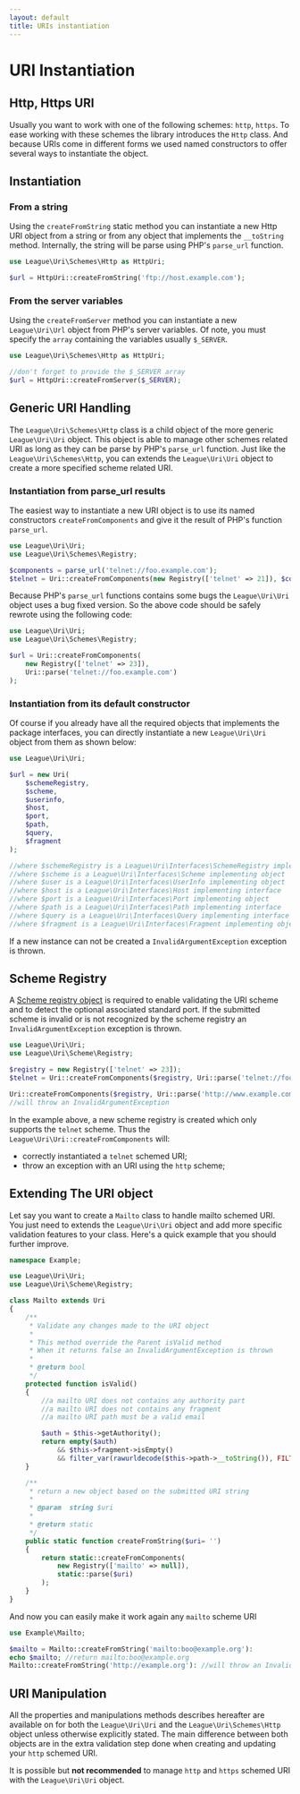```yaml
---
layout: default
title: URIs instantiation
---
```


# URI Instantiation

## Http, Https URI

Usually you want to work with one of the following schemes: `http`, `https`. To ease working with these schemes the library introduces the `Http` class. And because URIs come in different forms we used named constructors to offer several ways to instantiate the object.

## Instantiation

### From a string

Using the `createFromString` static method you can instantiate a new Http URI object from a string or from any object that implements the `__toString` method. Internally, the string will be parse using PHP's `parse_url` function.

~~~php
use League\Uri\Schemes\Http as HttpUri;

$url = HttpUri::createFromString('ftp://host.example.com');
~~~

### From the server variables

Using the `createFromServer` method you can instantiate a new `League\Uri\Url` object from PHP's server variables. Of note, you must specify the `array` containing the variables usually `$_SERVER`.

~~~php
use League\Uri\Schemes\Http as HttpUri;

//don't forget to provide the $_SERVER array
$url = HttpUri::createFromServer($_SERVER);
~~~

## Generic URI Handling

The `League\Uri\Schemes\Http` class is a child object of the more generic `League\Uri\Uri` object. This object is able to manage other schemes related URI as long as they can be parse by PHP's `parse_url` function. Just like the `League\Uri\Schemes\Http`, you can extends the `League\Uri\Uri` object to create a more specified scheme related URI.

### Instantiation from parse_url results

The easiest way to instantiate a new URI object is to use its named constructors `createFromComponents` and give it the result of PHP's function `parse_url`.

~~~php
use League\Uri\Uri;
use League\Uri\Schemes\Registry;

$components = parse_url('telnet://foo.example.com');
$telnet = Uri::createFromComponents(new Registry(['telnet' => 21]), $components);
~~~

Because PHP's `parse_url` functions contains some bugs the `League\Uri\Uri` object uses a bug fixed version. So the above code should be safely rewrote using the following code:

~~~php
use League\Uri\Uri;
use League\Uri\Schemes\Registry;

$url = Uri::createFromComponents(
    new Registry(['telnet' => 23]),
    Uri::parse('telnet://foo.example.com')
);
~~~

### Instantiation from its default constructor

Of course if you already have all the required objects that implements the package interfaces, you can directly instantiate a new `League\Uri\Uri` object from them as shown below:

~~~php
use League\Uri\Uri;

$url = new Uri(
    $schemeRegistry,
    $scheme,
    $userinfo,
    $host,
    $port,
    $path,
    $query,
    $fragment
);

//where $schemeRegistry is a League\Uri\Interfaces\SchemeRegistry implementing object
//where $scheme is a League\Uri\Interfaces\Scheme implementing object
//where $user is a League\Uri\Interfaces\UserInfo implementing object
//where $host is a League\Uri\Interfaces\Host implementing interface
//where $port is a League\Uri\Interfaces\Port implementing object
//where $path is a League\Uri\Interfaces\Path implementing interface
//where $query is a League\Uri\Interfaces\Query implementing interface
//where $fragment is a League\Uri\Interfaces\Fragment implementing object
~~~

<p class="message-warning">If a new instance can not be created a <code>InvalidArgumentException</code> exception is thrown.</p>

## Scheme Registry

A [Scheme registry object](/4.0/uri/scheme-registration/) is required to enable validating the URI scheme and to detect the optional associated standard port. If the submitted scheme is invalid or is not recognized by the scheme registry an `InvalidArgumentException` exception is thrown.

~~~php
use League\Uri\Uri;
use League\Uri\Scheme\Registry;

$registry = new Registry(['telnet' => 23]);
$telnet = Uri::createFromComponents($registry, Uri::parse('telnet://foo.example.com'));

Uri::createFromComponents($registry, Uri::parse('http://www.example.com'));
//will throw an InvalidArgumentException
~~~

In the example above, a new scheme registry is created which only supports the `telnet` scheme. Thus the `League\Uri\Uri::createFromComponents` will:

- correctly instantiated a `telnet` schemed URI;
- throw an exception with an URI using the `http` scheme;

## Extending The URI object

Let say you want to create a `Mailto` class to handle mailto schemed URI. You just need to extends the <code>League\Uri\Uri</code> object and add more specific validation features to your class. Here's a quick example that you should further improve.

~~~php
namespace Example;

use League\Uri\Uri;
use League\Uri\Scheme\Registry;

class Mailto extends Uri
{
    /**
     * Validate any changes made to the URI object
     *
     * This method override the Parent isValid method
     * When it returns false an InvalidArgumentException is thrown
     *
     * @return bool
     */
    protected function isValid()
    {
        //a mailto URI does not contains any authority part
        //a mailto URI does not contains any fragment
        //a mailto URI path must be a valid email

        $auth = $this->getAuthority();
        return empty($auth)
            && $this->fragment->isEmpty()
            && filter_var(rawurldecode($this->path->__toString()), FILTER_VALIDATE_EMAIL);
    }

    /**
     * return a new object based on the submitted URI string
     *
     * @param  string $uri
     *
     * @return static
     */
    public static function createFromString($uri= '')
    {
        return static::createFromComponents(
            new Registry(['mailto' => null]),
            static::parse($uri)
        );
    }
}
~~~

And now you can easily make it work again any `mailto` scheme URI

~~~php
use Example\Mailto;

$mailto = Mailto::createFromString('mailto:boo@example.org'):
echo $mailto; //return mailto:boo@example.org
Mailto::createFromString('http://example.org'): //will throw an InvalidArgumentException
~~~

## URI Manipulation

All the properties and manipulations methods describes hereafter are available on for both the `League\Uri\Uri` and the `League\Uri\Schemes\Http` object unless otherwise explicitly stated. The main difference between both objects are in the extra validation step done when creating and updating your `http` schemed URI.

<p class="message-notice">It is possible but <strong>not recommended</strong> to manage <code>http</code> and <code>https</code> schemed URI with the <code>League\Uri\Uri</code> object.</p>

